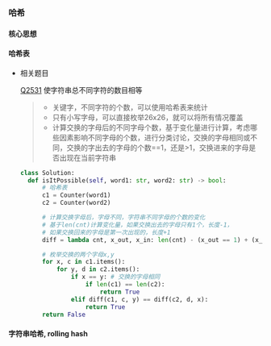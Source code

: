 ### 哈希

#### 核心思想

#### 哈希表

- 相关题目

  [Q2531] 使字符串总不同字符的数目相等
  > - 关键字，不同字符的个数，可以使用哈希表来统计
  > - 只有小写字母，可以直接枚举26x26，就可以将所有情况覆盖
  > - 计算交换的字母后的不同字母个数，基于变化量进行计算，考虑哪些因素影响不同字母的个数，进行分类讨论，交换的字母相同或不同，交换的字出去的字母的个数==1，还是>1，交换进来的字母是否出现在当前字符串

  ```python
  class Solution:
    def isItPossible(self, word1: str, word2: str) -> bool:
        # 哈希表
        c1 = Counter(word1)
        c2 = Counter(word2)

        # 计算交换字母后，字母不同，字符串不同字母的个数的变化
        # 基于len(cnt)计算变化量，如果交换出去的字母只有1个，长度-1，
        # 如果交换回来的字母是第一次出现的，长度+1
        diff = lambda cnt, x_out, x_in: len(cnt) - (x_out == 1) + (x_in not in cnt)

        # 枚举交换的两个字母x,y
        for x, c in c1.items():
            for y, d in c2.items():
                if x == y: # 交换的字母相同
                    if len(c1) == len(c2):
                        return True 
                elif diff(c1, c, y) == diff(c2, d, x):
                    return True
        return False
  ```

#### 字符串哈希, rolling hash


[//]: #

  [Q2531]: <https://leetcode.cn/problems/make-number-of-distinct-characters-equal/description/>